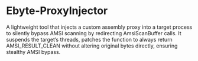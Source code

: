 # Ebyte-ProxyInjector
A lightweight tool that injects a custom assembly proxy into a target process to silently bypass AMSI scanning by redirecting AmsiScanBuffer calls. It suspends the target’s threads, patches the function to always return AMSI_RESULT_CLEAN without altering original bytes directly, ensuring stealthy AMSI bypass.
